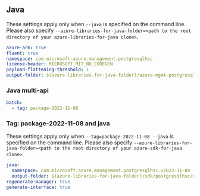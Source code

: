 ## Java

These settings apply only when `--java` is specified on the command line.
Please also specify `--azure-libraries-for-java-folder=<path to the root directory of your azure-libraries-for-java clone>`.

``` yaml $(java)
azure-arm: true
fluent: true
namespace: com.microsoft.azure.management.postgresqlhsc
license-header: MICROSOFT_MIT_NO_CODEGEN
payload-flattening-threshold: 1
output-folder: $(azure-libraries-for-java-folder)/azure-mgmt-postgresqlhsc
```

### Java multi-api

``` yaml $(java) && $(multiapi)
batch:
  - tag: package-2022-11-08
```

### Tag: package-2022-11-08 and java

These settings apply only when `--tag=package-2022-11-08 --java` is specified on the command line.
Please also specify `--azure-libraries-for-java-folder=<path to the root directory of your azure-sdk-for-java clone>`.

``` yaml $(tag) == 'package-2022-11'-08 && $(java) && $(multiapi)
java:
  namespace: com.microsoft.azure.management.postgresqlhsc.v2022-11-08
  output-folder: $(azure-libraries-for-java-folder)/sdk/postgresqlhsc/mgmt-v2022-11-08
regenerate-manager: true
generate-interface: true
```